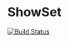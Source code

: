 # ShowSet

[![Build Status](https://travis-ci.org/scheinerman/ShowSet.jl.png)](https://travis-ci.org/scheinerman/ShowSet.jl)
